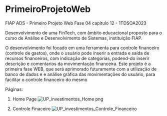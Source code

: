 # PrimeiroProjetoWeb
FIAP ADS - Primeiro Projeto Web
Fase 04 capítulo 12 - 1TDSOA2023

Desenvolvimento de uma FinTech, com âmbito educacional proposto para o curso de Análise e Desenvolvimento de Sistemas, instituição FIAP.

O desenvolvimento foi focado em uma ferramenta para controle financeiro (controle de gastos), onde o usuário pode inserir a entrada e saída de recursos financeiros, com indicação de categorias, podend-do inserir descrição e comentarios da movimentação financeira.
Este projeto é a primeira fase WEB, que será aprimorado futuramente com a utilização de banco de dados e e análíse gráfica das movimentações do usuário, para facilitar o controle financeiro do mesmo


Páginas:

1. Home Page
![UP_investimentos_Home png](https://github.com/mesquitavini/PrimeiroProjetoWeb/assets/138947548/2e8969e0-0cdc-4248-8424-38632df55c26)


2. Controle Finaceiro
![UP_investimentos_Controle_Financeiro](https://github.com/mesquitavini/PrimeiroProjetoWeb/assets/138947548/3ff74f84-2fd7-44a3-8341-2b49ccf694d3)


   
